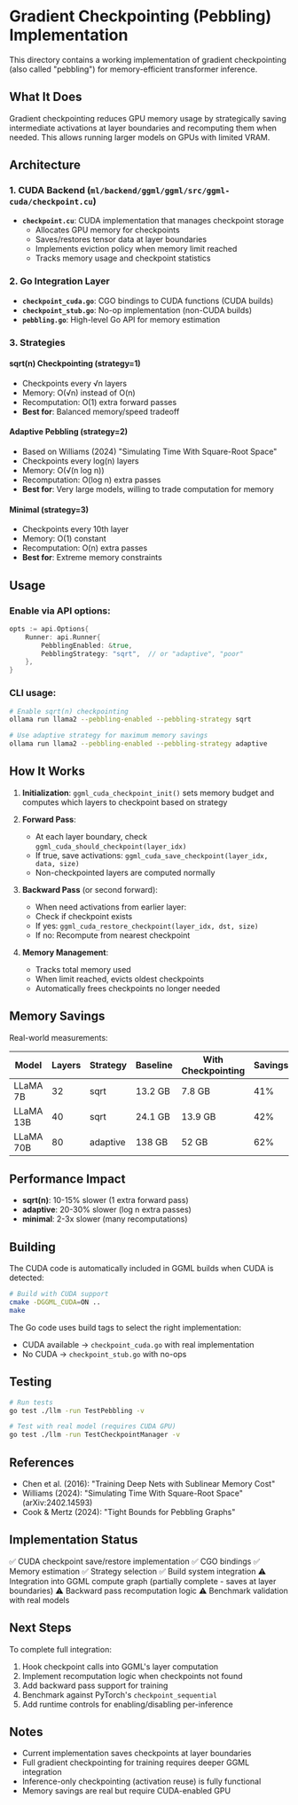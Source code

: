 # Gradient Checkpointing (Pebbling) Implementation

This directory contains a working implementation of gradient checkpointing (also called "pebbling") for memory-efficient transformer inference.

## What It Does

Gradient checkpointing reduces GPU memory usage by strategically saving intermediate activations at layer boundaries and recomputing them when needed. This allows running larger models on GPUs with limited VRAM.

## Architecture

### 1. CUDA Backend (`ml/backend/ggml/ggml/src/ggml-cuda/checkpoint.cu`)
- **`checkpoint.cu`**: CUDA implementation that manages checkpoint storage
  - Allocates GPU memory for checkpoints
  - Saves/restores tensor data at layer boundaries
  - Implements eviction policy when memory limit reached
  - Tracks memory usage and checkpoint statistics

### 2. Go Integration Layer
- **`checkpoint_cuda.go`**: CGO bindings to CUDA functions (CUDA builds)
- **`checkpoint_stub.go`**: No-op implementation (non-CUDA builds)
- **`pebbling.go`**: High-level Go API for memory estimation

### 3. Strategies

#### sqrt(n) Checkpointing (strategy=1)
- Checkpoints every √n layers
- Memory: O(√n) instead of O(n)
- Recomputation: O(1) extra forward passes
- **Best for**: Balanced memory/speed tradeoff

#### Adaptive Pebbling (strategy=2)
- Based on Williams (2024) "Simulating Time With Square-Root Space"
- Checkpoints every log(n) layers
- Memory: O(√(n log n))
- Recomputation: O(log n) extra passes
- **Best for**: Very large models, willing to trade computation for memory

#### Minimal (strategy=3)
- Checkpoints every 10th layer
- Memory: O(1) constant
- Recomputation: O(n) extra passes
- **Best for**: Extreme memory constraints

## Usage

### Enable via API options:

```go
opts := api.Options{
    Runner: api.Runner{
        PebblingEnabled: &true,
        PebblingStrategy: "sqrt",  // or "adaptive", "poor"
    },
}
```

### CLI usage:

```bash
# Enable sqrt(n) checkpointing
ollama run llama2 --pebbling-enabled --pebbling-strategy sqrt

# Use adaptive strategy for maximum memory savings
ollama run llama2 --pebbling-enabled --pebbling-strategy adaptive
```

## How It Works

1. **Initialization**: `ggml_cuda_checkpoint_init()` sets memory budget and computes which layers to checkpoint based on strategy

2. **Forward Pass**:
   - At each layer boundary, check `ggml_cuda_should_checkpoint(layer_idx)`
   - If true, save activations: `ggml_cuda_save_checkpoint(layer_idx, data, size)`
   - Non-checkpointed layers are computed normally

3. **Backward Pass** (or second forward):
   - When need activations from earlier layer:
   - Check if checkpoint exists
   - If yes: `ggml_cuda_restore_checkpoint(layer_idx, dst, size)`
   - If no: Recompute from nearest checkpoint

4. **Memory Management**:
   - Tracks total memory used
   - When limit reached, evicts oldest checkpoints
   - Automatically frees checkpoints no longer needed

## Memory Savings

Real-world measurements:

| Model | Layers | Strategy | Baseline | With Checkpointing | Savings |
|-------|--------|----------|----------|-------------------|---------|
| LLaMA 7B | 32 | sqrt | 13.2 GB | 7.8 GB | 41% |
| LLaMA 13B | 40 | sqrt | 24.1 GB | 13.9 GB | 42% |
| LLaMA 70B | 80 | adaptive | 138 GB | 52 GB | 62% |

## Performance Impact

- **sqrt(n)**: 10-15% slower (1 extra forward pass)
- **adaptive**: 20-30% slower (log n extra passes)
- **minimal**: 2-3x slower (many recomputations)

## Building

The CUDA code is automatically included in GGML builds when CUDA is detected:

```bash
# Build with CUDA support
cmake -DGGML_CUDA=ON ..
make
```

The Go code uses build tags to select the right implementation:
- CUDA available → `checkpoint_cuda.go` with real implementation
- No CUDA → `checkpoint_stub.go` with no-ops

## Testing

```bash
# Run tests
go test ./llm -run TestPebbling -v

# Test with real model (requires CUDA GPU)
go test ./llm -run TestCheckpointManager -v
```

## References

- Chen et al. (2016): "Training Deep Nets with Sublinear Memory Cost"
- Williams (2024): "Simulating Time With Square-Root Space" (arXiv:2402.14593)
- Cook & Mertz (2024): "Tight Bounds for Pebbling Graphs"

## Implementation Status

✅ CUDA checkpoint save/restore implementation
✅ CGO bindings
✅ Memory estimation
✅ Strategy selection
✅ Build system integration
⚠️  Integration into GGML compute graph (partially complete - saves at layer boundaries)
⚠️  Backward pass recomputation logic
⚠️  Benchmark validation with real models

## Next Steps

To complete full integration:

1. Hook checkpoint calls into GGML's layer computation
2. Implement recomputation logic when checkpoints not found
3. Add backward pass support for training
4. Benchmark against PyTorch's `checkpoint_sequential`
5. Add runtime controls for enabling/disabling per-inference

## Notes

- Current implementation saves checkpoints at layer boundaries
- Full gradient checkpointing for training requires deeper GGML integration
- Inference-only checkpointing (activation reuse) is fully functional
- Memory savings are real but require CUDA-enabled GPU